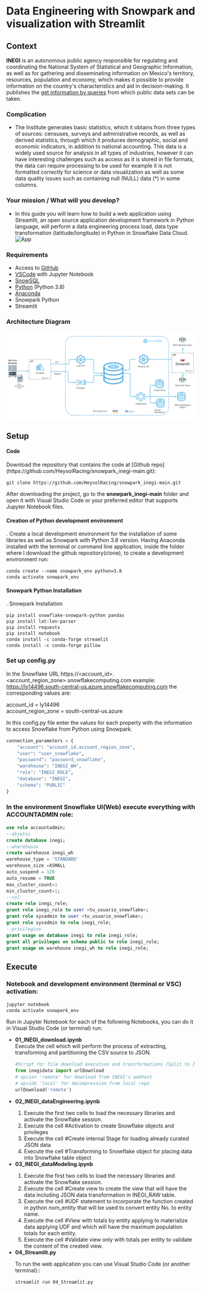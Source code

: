

# Data Engineering with Snowpark and visualization with Streamlit


## Context
**INEGI** is an autonomous public agency responsible for regulating and coordinating the National System of Statistical and Geographic Information, as well as for gathering and disseminating information on Mexico's territory, resources, population and economy, which makes it possible to provide information on the country's characteristics and aid in decision-making. It publishes the [get information by queries](https://www.inegi.org.mx/siscon/) from which public data sets can be taken.

### Complication
- The Institute generates basic statistics, which it obtains from three types of sources: censuses, surveys and administrative records, as well as derived statistics, through which it produces demographic, social and economic indicators, in addition to national accounting. This data is a widely used source for analysis in all types of industries, however it can have interesting challenges such as access as it is stored in file formats, the data can require processing to be used for example it is not formatted correctly for science or data visualization as well as some data quality issues such as containing null (NULL) data (*) in some columns.


### Your mission / What will you develop? 
- In this guide you will learn how to build a web application using Streamlit, an open source application development framework in Python language, will perform a data engineering process load, data type transformation (latitude/longitude) in Python in Snowflake Data Cloud.
![App](https://github.com/HeysolRacing/snowpark_inegi-main)

### Requirements 
- Access to [GitHub](https://github.com/)  
- [VSCode](https://code.visualstudio.com/download) with Jupyter Notebook
- [SnowSQL](https://developers.snowflake.com/snowsql/)  
- [Python](https://www.python.org/) (Python 3.8)
- [Anaconda](https://www.anaconda.com/products/distribution)
- Snowpark Python 
- Streamlit 

### Architecture Diagram
![Architecture and service model from file download in source data provider hosting, data extraction and transformation with Snowpark Python, data loading using code to an internal stage with Snowflake, with a Streamlit interface using Python to implement data visualization.](https://github.com/HeysolRacing/snowpark_inegi-main/blob/master/img/modelo.png)


## Setup
<h4>Code</h4>
Download the repository that contains the code at [Github repo](https://github.com/HeysolRacing/snowpark_inegi-main.git):


```shell
git clone https://github.com/HeysolRacing/snowpark_inegi-main.git
```
After downloading the project, go to the **snowpark_inegi-main** folder and open it with Visual Studio Code or your preferred editor that supports Jupyter Notebook files.

<h4>Creation of Python development environment</h4>. 
Create a local development environment for the installation of some libraries as well as Snowpark with Python 3.8 version.
Having Anaconda installed with the terminal or command line application, inside the folder where I download the github repository(clone), to create a development environment run:

```shell
conda create --name snowpark_env python=3.8 
conda activate snowpark_env
```

<h4>Snowpark Python Installation</h4>. 
Snowpark Installation

```shell
pip install snowflake-snowpark-python pandas
pip install lat-lon-parser
pip install requests
pip install notebook
conda install -c conda-forge streamlit 
conda install -c conda-forge pillow
```

### Set up config.py
In the Snowflake URL https://<account_id>.<account_region_zone>.snowflakecomputing.com example: https://ly14496.south-central-us.azure.snowflakecomputing.com the corresponding values are:

account_id = ly14496<br>
account_region_zone = south-central-us.azure<br>

In this config.py file enter the values for each property with the information to access Snowflake from Python using Snowpark.

```python
connection_parameters = {
    "account": "account_id.account_region_zone",
    "user": "user_snowflake",
    "password": "password_snowflake",
    "warehouse": "INEGI_WH",
    "role": "INEGI_ROLE",
    "database": "INEGI",
    "schema": "PUBLIC"
}
```

### In the environment <b>Snowflake UI(Web)</b> execute everything with <b>ACCOUNTADMIN</b> role:

```sql
use role accountadmin;
--objetos 
create database inegi;
--wharehouse
create warehouse inegi_wh 
warehouse_type = 'STANDARD' 
warehouse_size =XSMALL 
auto_suspend = 120 
auto_resume = TRUE 
max_cluster_count=1 
min_cluster_count=1;
--rol
create role inegi_role;
grant role inegi_role to user <tu_usuario_snowflake>;
grant role sysadmin to user <tu_usuario_snowflake>;
grant role sysadmin to role inegi_role;
--privilegios  
grant usage on database inegi to role inegi_role;
grant all privileges on schema public to role inegi_role;
grant usage on warehouse inegi_wh to role inegi_role;
```


## Execute

### Notebook and development environment (terminal or VSC) activation:
```shell
jupyter notebook
conda activate snowpark_env
```

Run in Jupyter Notebook for each of the following Notebooks, you can do it in Visual Studio Code (or terminal) run:

<ul>
<li><b>01_INEGI_download.ipynb</b></li>
Execute the cell which will perform the process of extracting, transforming and partitioning the CSV source to JSON.

```python
#Script for file download execution and transformations (Split to JSON)
from inegidata import urlDownload
# opción 'remote' for download from INEGI's webhost
# opciób 'local' for decompression from local repo
urlDownload('remote')
```

<li><b>02_INEGI_dataEngineering.ipynb</b></li>
<ol>
<li>Execute the first two cells to load the necessary libraries and activate the Snowflake session.</li>
<li>Execute the cell #Activation to create Snowflake objects and privileges</li>
<li>Execute the cell #Create internal Stage for loading already curated JSON data</li>
<li>Execute the cell #Transforming to Snowflake object for placing data into Snowflake table object</li>
</ol>

<li><b>03_INEGI_dataModeling.ipynb</b></li>
<ol>
<li>Execute the first two cells to load the necessary libraries and activate the Snowflake session.</li>
<li>Execute the cell #Create view to create the view that will have the data including JSON data transformation in INEGI_RAW table.</li>
<li>Execute the cell #UDF statement to incorporate the function created in python nom_entity that will be used to convert entity No. to entity name.</li>
<li>Execute the cell #View with totals by entity applying to materialize data applying UDF and which will have the maximum population totals for each 
    entity.</li>
<li>Execute the cell #Validate view only with totals per entity to validate the content of the created view.</li>
</ol>

<li><b>04_Streamlit.py</b><br>
 
To run the web application you can use Visual Studio Code (or another terminal)::
 
 ```shell
streamlit run 04_Streamlit.py
```

</li>
</ul>